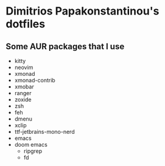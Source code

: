 # Dimitrios Papakonstantinou's dotfiles

## Some AUR packages that I use 

- kitty
- neovim
- xmonad
- xmonad-contrib
- xmobar
- ranger
- zoxide
- zsh
- feh
- dmenu
- xclip 
- ttf-jetbrains-mono-nerd
- emacs
- doom emacs
   * ripgrep 
   * fd